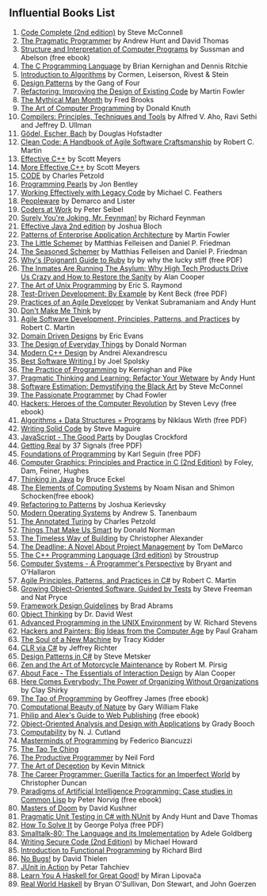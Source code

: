 ## Influential Books List

1. [Code Complete (2nd edition)](http://cc2e.com/) by Steve McConnell
2. [The Pragmatic Programmer](http://pragprog.com/the-pragmatic-programmer) by Andrew Hunt and David Thomas
3. [Structure and Interpretation of Computer Programs](http://mitpress.mit.edu/sicp/full-text/book/book.html) by Sussman and Abelson (free ebook)
4. [The C Programming Language](http://cm.bell-labs.com/cm/cs/cbook/) by Brian Kernighan and Dennis Ritchie
5. [Introduction to Algorithms](http://mitpress.mit.edu/books/introduction-algorithms) by Cormen, Leiserson, Rivest & Stein
6. [Design Patterns](http://c2.com/cgi/wiki?DesignPatternsBook) by the Gang of Four
7. [Refactoring: Improving the Design of Existing Code](http://martinfowler.com/books/refactoring.html) by Martin Fowler
8. [The Mythical Man Month](http://www.amazon.com/The-Mythical-Man-Month-Engineering-Anniversary/dp/0201835959) by Fred Brooks
9. [The Art of Computer Programming](http://www-cs-faculty.stanford.edu/~uno/taocp.html) by Donald Knuth
10. [Compilers: Principles, Techniques and Tools](http://www.amazon.com/Compilers-Principles-Techniques-Tools-Edition/dp/0321486811) by Alfred V. Aho, Ravi Sethi and Jeffrey D. Ullman
11. [Gödel, Escher, Bach](http://www.amazon.com/G%C3%B6del-Escher-Bach-Eternal-Golden/dp/0465026567) by Douglas Hofstadter
12. [Clean Code: A Handbook of Agile Software Craftsmanship](http://www.amazon.com/Clean-Code-Handbook-Software-Craftsmanship/dp/0132350882) by Robert C. Martin
13. [Effective C++](http://www.aristeia.com/books.html) by Scott Meyers
14. [More Effective C++](http://www.aristeia.com/books.html) by Scott Meyers
15. [CODE](http://www.charlespetzold.com/code/) by Charles Petzold
16. [Programming Pearls](http://www.cs.bell-labs.com/cm/cs/pearls/) by Jon Bentley
17. [Working Effectively with Legacy Code](http://www.informit.com/store/working-effectively-with-legacy-code-9780131177055?aid=15d186bd-1678-45e9-8ad3-fe53713e811b) by Michael C. Feathers
18. [Peopleware](http://www.amazon.com/Peopleware-Productive-Projects-Second-Edition/dp/0932633439) by Demarco and Lister
19. [Coders at Work](http://www.codersatwork.com/) by Peter Seibel
20. [Surely You're Joking, Mr. Feynman!](http://www.amazon.com/Surely-Feynman-Adventures-Curious-Character/dp/0393316041) by Richard Feynman
21. [Effective Java 2nd edition](http://www.amazon.com/Effective-Java-Edition-Joshua-Bloch/dp/0321356683) by Joshua Bloch
22. [Patterns of Enterprise Application Architecture](http://martinfowler.com/books/eaa.html) by Martin Fowler
23. [The Little Schemer](http://www.ccs.neu.edu/home/matthias/BTLS/) by Matthias Felleisen and Daniel P. Friedman
24. [The Seasoned Schemer](http://www.ccs.neu.edu/home/matthias/BTSS/) by Matthias Felleisen and Daniel P. Friedman
25. [Why's (Poignant) Guide to Ruby](http://www.rubyinside.com/media/poignant-guide.pdf) by by why the lucky stiff (free PDF)
26. [The Inmates Are Running The Asylum: Why High Tech Products Drive Us Crazy and How to Restore the Sanity](http://www.amazon.com/The-Inmates-Are-Running-Asylum/dp/0672326140) by Alan Cooper
27. [The Art of Unix Programming](http://www.catb.org/~esr/writings/taoup/) by Eric S. Raymond
28. [Test-Driven Development: By Example](http://www.eecs.yorku.ca/course_archive/2003-04/W/3311/sectionM/case_studies/money/KentBeck_TDD_byexample.pdf) by Kent Beck (free PDF)
29. [Practices of an Agile Developer](http://pragprog.com/book/pad/practices-of-an-agile-developer) by Venkat Subramaniam and Andy Hunt
30. [Don't Make Me Think](http://www.sensible.com/dmmt.html) by 
31. [Agile Software Development, Principles, Patterns, and Practices](http://www.amazon.com/Software-Development-Principles-Patterns-Practices/dp/0135974445) by Robert C. Martin
32. [Domain Driven Designs](http://www.amazon.com/Domain-Driven-Design-Tackling-Complexity-Software/dp/0321125215) by Eric Evans
33. [The Design of Everyday Things](http://www.jnd.org/books/the-design-of-everyday-things.html) by Donald Norman
34. [Modern C++ Design](http://erdani.com/index.php/books/modern-c-design/) by Andrei Alexandrescu
35. [Best Software Writing I](http://joelonsoftware.com/articles/BestSoftwareWriting.html) by Joel Spolsky
36. [The Practice of Programming](http://cm.bell-labs.com/cm/cs/tpop/) by Kernighan and Pike
37. [Pragmatic Thinking and Learning: Refactor Your Wetware](http://pragprog.com/press_releases/pragmatic-thinking-and-learning-refactor-your-wetware) by Andy Hunt
38. [Software Estimation: Demystifying the Black Art](http://www.stevemcconnell.com/est.htm) by Steve McConnel
39. [The Passionate Programmer](http://pragprog.com/book/cfcar2/the-passionate-programmer) by Chad Fowler
40. [Hackers: Heroes of the Computer Revolution](http://www.gutenberg.org/ebooks/729) by  Steven Levy (free ebook)
41. [Algorithms + Data Structures = Programs](http://www.ethoberon.ethz.ch/WirthPubl/AD.pdf) by Niklaus Wirth (free PDF)
42. [Writing Solid Code](http://c2.com/cgi/wiki?WritingSolidCode) by Steve Maguire
43. [JavaScript - The Good Parts](http://javascript.crockford.com/) by Douglas Crockford
44. [Getting Real](https://gettingreal.37signals.com/) by 37 Signals (free PDF)
45. [Foundations of Programming](http://openmymind.net/FoundationsOfProgramming.pdf) by Karl Seguin (free PDF)
46. [Computer Graphics: Principles and Practice in C (2nd Edition)](http://www.amazon.com/Computer-Graphics-Principles-Practice-Edition/dp/0201848406) by Foley, Dam, Feiner, Hughes
47. [Thinking in Java](http://www.mindviewinc.com/Books/TIJ4/) by Bruce Eckel
48. [The Elements of Computing Systems](http://www.nand2tetris.org/) by Noam Nisan and Shimon Schocken(free ebook)
49. [Refactoring to Patterns](http://industriallogic.com/xp/refactoring/) by Joshua Kerievsky
50. [Modern Operating Systems](http://www.cs.vu.nl/~ast/books/mos2/) by Andrew S. Tanenbaum
51. [The Annotated Turing](http://www.theannotatedturing.com/) by Charles Petzold
52. [Things That Make Us Smart](http://www.jnd.org/books/things-that-make-us-smart-defending-human-attributes-in-the-age-of-the-machine.html) by Donald Norman
53. [The Timeless Way of Building](http://www.amazon.com/The-Timeless-Building-Christopher-Alexander/dp/0195024028) by Christopher Alexander
54. [The Deadline: A Novel About Project Management](http://tomdemarco.com/Books/deadline.html) by Tom DeMarco
55. [The C++ Programming Language (3rd edition)](http://www.stroustrup.com/3rd.html) by Stroustrup
56. [Computer Systems - A Programmer's Perspective](http://csapp.cs.cmu.edu/) by Bryant and O'Hallaron
57. [Agile Principles, Patterns, and Practices in C#](http://www.amazon.com/Agile-Principles-Patterns-Practices-C/dp/0131857258) by Robert C. Martin
58. [Growing Object-Oriented Software, Guided by Tests](http://www.growing-object-oriented-software.com/) by Steve Freeman and Nat Pryce
59. [Framework Design Guidelines](http://www.amazon.com/Framework-Design-Guidelines-Conventions-Libraries/dp/0321545613) by Brad Abrams
60. [Object Thinking](http://www.microsoft.com/learning/en-us/book.aspx?ID=6820) by Dr. David West
61. [Advanced Programming in the UNIX Environment](http://www.cs.stevens.edu/~jschauma/810D/) by W. Richard Stevens
62. [Hackers and Painters: Big Ideas from the Computer Age](http://www.paulgraham.com/hackpaint.html) by Paul Graham
63. [The Soul of a New Machine](http://www.tracykidder.com/books/soul/) by Tracy Kidder
64. [CLR via C#](http://shop.oreilly.com/product/9780735627048.do) by Jeffrey Richter
65. [Design Patterns in C#](http://www.amazon.com/Design-Patterns-C-Software/dp/0321718933) by Steve Metsker
66. [Zen and the Art of Motorcycle Maintenance](http://www.amazon.com/Zen-Art-Motorcycle-Maintenance-Inquiry/dp/0060589469) by Robert M. Pirsig
67. [About Face - The Essentials of Interaction Design](http://www.amazon.com/About-Face-Essentials-Interaction-Design/dp/0470084111) by Alan Cooper
68. [Here Comes Everybody: The Power of Organizing Without Organizations](http://www.amazon.com/Here-Comes-Everybody-Organizing-Organizations/dp/0143114948) by Clay Shirky
69. [The Tao of Programming](http://www.canonical.org/~kragen/tao-of-programming.html) by Geoffrey James (free ebook)
70. [Computational Beauty of Nature](https://mitpress.mit.edu/books/computational-beauty-nature) by Gary William Flake
71. [Philip and Alex's Guide to Web Publishing](http://philip.greenspun.com/panda/) (free ebook)
72. [Object-Oriented Analysis and Design with Applications](http://www.amazon.com/Object-Oriented-Analysis-Design-Applications-Edition/dp/020189551X) by Grady Booch
73. [Computability](http://www.amazon.com/Computability-Introduction-Recursive-Function-Theory/dp/0521294657) by N. J. Cutland
74. [Masterminds of Programming](http://www.amazon.com/Masterminds-Programming-Conversations-Creators-Languages/dp/0596515170) by Federico Biancuzzi
75. [The Tao Te Ching](http://acc6.its.brooklyn.cuny.edu/~phalsall/texts/taote-v3.html)
76. [The Productive Programmer](http://nealford.com/books/productiveprogrammer) by Neil Ford
77. [The Art of Deception](http://www.amazon.com/exec/obidos/tg/detail/-/0764569597) by Kevin Mitnick
78. [The Career Programmer: Guerilla Tactics for an Imperfect World](http://www.christopherduncan.com/thecareerprogrammer.aspx) by Christopher Duncan
79. [Paradigms of Artificial Intelligence Programming: Case studies in Common Lisp](http://norvig.com/paip.html) by Peter Norvig (free ebook)
80. [Masters of Doom](http://www.amazon.com/Masters-Doom-Created-Transformed-Culture/dp/0812972155) by David Kushner
81. [Pragmatic Unit Testing in C# with NUnit](http://pragprog.com/book/utc2/pragmatic-unit-testing-in-c-with-nunit) by Andy Hunt and Dave Thomas
82. [How To Solve It](https://notendur.hi.is/hei2/teaching/Polya_HowToSolveIt.pdf) by George Polya (free PDF)
83. [Smalltalk-80: The Language and its Implementation](http://stephane.ducasse.free.fr/FreeBooks/BlueBook/Bluebook.pdf) by Adele Goldberg 
84. [Writing Secure Code (2nd Edition)](http://www.microsoft.com/learning/en-us/book.aspx?ID=5957) by Michael Howard
85. [Introduction to Functional Programming](http://www.cs.ox.ac.uk/publications/publication2613-abstract.html) by Richard Bird
86. [No Bugs!](http://www.amazon.com/No-Bugs-Delivering-Error-Free/dp/0201608901) by David Thielen
87. [JUnit in Action](http://www.manning.com/tahchiev/) by Petar Tahchiev
88. [Learn You A Haskell for Great Good!](http://learnyouahaskell.com/) by Miran Lipovaĉa
89. [Real World Haskell](http://book.realworldhaskell.org/) by Bryan O'Sullivan, Don Stewart, and John Goerzen
